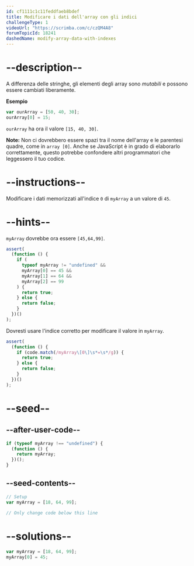 ```yaml
---
id: cf1111c1c11feddfaeb8bdef
title: Modificare i dati dell'array con gli indici
challengeType: 1
videoUrl: "https://scrimba.com/c/czQM4A8"
forumTopicId: 18241
dashedName: modify-array-data-with-indexes
---
```


# --description--

A differenza delle stringhe, gli elementi degli array sono <dfn>mutabili</dfn> e possono essere cambiati liberamente.

**Esempio**

```js
var ourArray = [50, 40, 30];
ourArray[0] = 15;
```

`ourArray` ha ora il valore `[15, 40, 30]`.

**Note:** Non ci dovrebbero essere spazi tra il nome dell'array e le parentesi quadre, come in `array [0]`. Anche se JavaScript è in grado di elaborarlo correttamente, questo potrebbe confondere altri programmatori che leggessero il tuo codice.

# --instructions--

Modificare i dati memorizzati all'indice `0` di `myArray` a un valore di `45`.

# --hints--

`myArray` dovrebbe ora essere `[45,64,99]`.

```js
assert(
  (function () {
    if (
      typeof myArray != "undefined" &&
      myArray[0] == 45 &&
      myArray[1] == 64 &&
      myArray[2] == 99
    ) {
      return true;
    } else {
      return false;
    }
  })()
);
```

Dovresti usare l'indice corretto per modificare il valore in `myArray`.

```js
assert(
  (function () {
    if (code.match(/myArray\[0\]\s*=\s*/g)) {
      return true;
    } else {
      return false;
    }
  })()
);
```

# --seed--

## --after-user-code--

```js
if (typeof myArray !== "undefined") {
  (function () {
    return myArray;
  })();
}
```

## --seed-contents--

```js
// Setup
var myArray = [18, 64, 99];

// Only change code below this line
```

# --solutions--

```js
var myArray = [18, 64, 99];
myArray[0] = 45;
```
